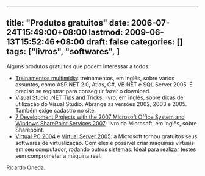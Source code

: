 
---
title: "Produtos gratuitos"
date: 2006-07-24T15:49:00+08:00
lastmod: 2009-06-13T15:52:46+08:00
draft: false
categories: []
tags: ["livros", "softwares", ]
---


Alguns produtos gratuitos que podem interessar a todos:

*   [Treinamentos multimídia](http://www.appdev.com/promo/freecd.asp?PC=SN00030): treinamentos, em inglês, sobre vários assuntos, como ASP.NET 2.0, Atlas, C#, VB.NET e SQL Server 2005. É preciso se registrar para conseguir fazer o download.
*   [Visual Studio .NET Tips and Tricks](http://www.infoq.com/minibooks/vsnettt): livro, em inglês, sobre dicas de utilização do Visual Studio. Abrange as versões 2002, 2003 e 2005. Também exige cadastro no site.
*   [7 Development Projects with the 2007 Microsoft Office System and Windows SharePoint Services 2007](http://download.microsoft.com/download/0/2/f/02f0f661-88e1-43c2-b523-88d2e9e6802f/7%20Development%20Projects%20with%20the%202007%20Microsoft%20Office%20System%20and%20Windows%20SharePoint%20Services%202007.pdf): livro da Microsoft, em inglês, sobre Sharepoint.
*   [Virtual PC 2004](http://www.microsoft.com/windows/virtualpc/default.mspx) e [Virtual Server 2005](http://www.microsoft.com/windowsserversystem/virtualserver/default.mspx): a Microsoft tornou gratuitos seus softwares de virtualização. Com eles é possível criar máquinas virtuais em seu computador, rodando outros sistemas. Ideal para realizar testes sem comprometer a máquina real.


Ricardo Oneda.

